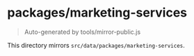 # packages/marketing-services

> Auto-generated by tools/mirror-public.js

This directory mirrors `src/data/packages/marketing-services`.
